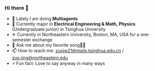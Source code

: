 ### Hi there 👋

- 🔭 Lately I am doing **Multiagents**
- 🌱 Currently major in  **Electrical Engineering & Math, Physics** (Undergraduate junior) in Tsinghua University
- ✈ Currently in Northeastern University, Boston, MA, USA for a one-semester exchange
- 💬 Ask me about my favorite song🎤🎼
- 📫 How to reach me: zuojw21@mails.tsinghua.edu.cn / zuo.jing@northeastern.edu
- ⚡ Fun fact: Love to say anyway in many ways

<!--
**Dr-Left/Dr-Left** is a ✨ _special_ ✨ repository because its `README.md` (this file) appears on your GitHub profile.

Here are some ideas to get you started:

- 🔭 I’m currently working on ...
- 🌱 I’m currently learning ...
- 👯 I’m looking to collaborate on ...
- 🤔 I’m looking for help with ...
- 💬 Ask me about ...
- 📫 How to reach me: ...
- 😄 Pronouns: ...
- ⚡ Fun fact: ...
-->
